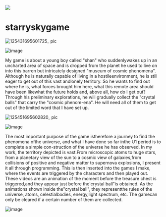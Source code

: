 [![](https://img.shields.io/badge/Gaming_Platform-RPG_Maker_MV-4DCBEB?logo=steam)](https://www.rpgmakerweb.com/)
# starryskygame

![125431695601725_ pic](https://github.com/jiruochong/starryskygame/assets/142318719/02270226-0c0d-48c4-8020-416431b4edeb)

![image](https://github.com/jiruochong/starryskygame/assets/142318719/e6e179db-99f1-45b2-9e16-b85fb0c8a785)

My game is about a young boy called "shan" who suddenlywakes up in an uncharted area of space and is dropped from the planet he used to live on into this barren but intricately designed "museum of cosmic phenomena". Although he is naturally capable of living in a hostileenvironment, he is still eager to get out of this vast andlonely territory.
So he wants to find out where he is, what forces brought him here, what this remote area should have been likewhat the future holds and, above all, how do I get out? Through his preliminary explorations, he will gradually collect the "crystal balls" that carry the "cosmic phenom-ena". He will need all of them to get out of the limited word that I have set up.

![125451695602820_ pic](https://github.com/jiruochong/starryskygame/assets/142318719/c666d604-07a4-4d3f-80ec-de7cd7f98849)

![image](https://github.com/jiruochong/starryskygame/assets/142318719/f60f2169-b674-42b3-8fc0-3d61db0d549c)

The most important purpose of the game istherefore a journey to find the phenomena ofthe universe, and what I have done so far inthe U1 period is to complete a simple con-struction of the universe he has observed.
In my work, the territory depicted is vast.From microscopic atoms to huge stars, from a planetary view of the sun to a cosmic view of galaxies,from collisions of positive and negative matter to supernova explosions, I present it all through programming. This is then inserted into the games I make, where the events are triggered by the characters and then played out. These videos are an animation of the moment before the treasure chest is triggered,and they appear just before the'crystal ball"is obtained. As the animations shown inside the"crystal ball", they representthe rules of the universe, atoms, celestialbodies, energy,light spectrum, etc. The gamecan only be cleared if a certain number of them are collected.

![image](https://github.com/jiruochong/starryskygame/assets/142318719/d2802a46-4f7c-413c-8bb3-c6de63dc84c5)
